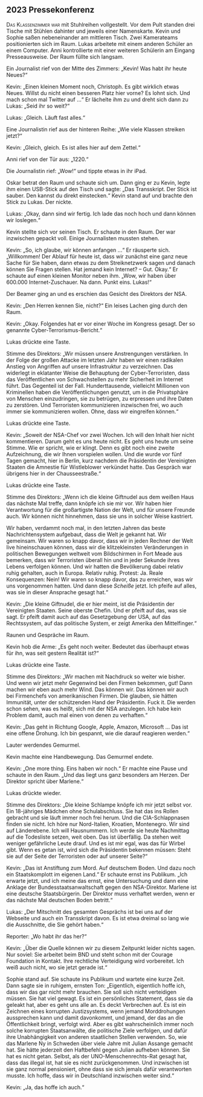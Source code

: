 ## **2023** Pressekonferenz

<span style="font-variant:small-caps;">Das Klassenzimmer war</span> mit Stuhlreihen vollgestellt.
Vor dem Pult standen drei Tische mit Stühlen dahinter und jeweils einer Namenskarte.
Kevin und Sophie saßen nebeneinander am mittleren Tisch.
Zwei Kamerateams positionierten sich im Raum.
Lukas arbeitete mit einem anderen Schüler an einem Computer.
Anni kontrollierte mit einer weiteren Schülerin am Eingang Presseausweise.
Der Raum füllte sich langsam.

Ein Journalist rief von der Mitte des Zimmers: „Kevin!
Was habt ihr heute Neues?“

Kevin: „Einen kleinen Moment noch, Christoph.
Es gibt wirklich etwas Neues.
Willst du nicht einen besseren Platz hier vorne?
Es lohnt sich.
Und mach schon mal Twitter auf ...“
Er lächelte ihm zu und dreht sich dann zu Lukas: „Seid ihr so weit?“

Lukas: „Gleich. Läuft fast alles.“

Eine Journalistin rief aus der hinteren Reihe: „Wie viele Klassen streiken jetzt?“

Kevin: „Gleich, gleich.
Es ist alles hier auf dem Zettel.“

Anni rief von der Tür aus: „1220.“

Die Journalistin rief: „Wow!“ und tippte etwas in ihr iPad.

Oskar betrat den Raum und schaute sich um.
Dann ging er zu Kevin, legte ihm einen USB-Stick auf den Tisch und sagte: „Das Transskript.
Der Stick ist sauber.
Den kannst du direkt einstecken.“ Kevin stand auf und brachte den Stick zu Lukas.
Der nickte.

Lukas: „Okay, dann sind wir fertig.
Ich lade das noch hoch und dann können wir loslegen.“

Kevin stellte sich vor seinen Tisch.
Er schaute in den Raum.
Der war inzwischen gepackt voll.
Einige Journalisten mussten stehen.

Kevin: „So, ich glaube, wir können anfangen ...“ Er räusperte sich.
„Willkommen!
Der Ablauf für heute ist, dass wir zunächst eine ganz neue Sache für Sie haben, dann etwas zu dem Streiknetzwerk sagen und danach können Sie Fragen stellen.
Hat jemand kein Internet?
– Gut. Okay.“ Er schaute auf einen kleinen Monitor neben ihm.
„Wow, wir haben über 600.000 Internet-Zuschauer.
Na dann.
Punkt eins.
Lukas!“

Der Beamer ging an und es erschien das Gesicht des Direktors der NSA.

Kevin: „Den Herren kennen Sie, nicht?“ Ein leises Lachen ging durch den Raum.

Kevin: „Okay.
Folgendes hat er vor einer Woche im Kongress gesagt.
Der so genannte Cyber-Terrorismus-Bericht.“

Lukas drückte eine Taste.

Stimme des Direktors: „Wir müssen unsere Anstrengungen verstärken.
In der Folge der großen Attacke im letzten Jahr haben wir einen radikalen Anstieg von Angriffen auf unsere Infrastruktur zu verzeichnen.
Das widerlegt in eklatanter Weise die Behauptung der Cyber-Terroristen, dass das Veröffentlichen von Schwachstellen zu mehr Sicherheit im Internet führt.
Das Gegenteil ist der Fall.
Hunderttausende, vielleicht Millionen von Kriminellen haben die Veröffentlichungen genutzt, um in die Privatsphäre von Menschen einzudringen, sie zu betrügen, zu erpressen und ihre Daten zu zerstören.
Und Terroristen kommunizieren inzwischen frei, wo auch immer sie kommunizieren wollen.
Ohne, dass wir eingreifen können.“

Lukas drückte eine Taste.

Kevin: „Soweit der NSA-Chef vor zwei Wochen.
Ich will den Inhalt hier nicht kommentieren.
Darum geht es uns heute nicht.
Es geht uns heute um seine Stimme.
Wie er spricht, wie er klingt.
Denn es gibt noch eine zweite Aufzeichnung, die wir Ihnen vorspielen wollen.
Und die wurde vor fünf Tagen gemacht, hier in Berlin,
kurz nachdem die Präsidentin der Vereinigten Staaten die Amnestie für Wistleblower verkündet hatte.
Das Gespräch war übrigens hier in der Chausseestraße.“

Lukas drückte eine Taste.

Stimme des Direktors: „Wenn ich die kleine Giftnudel aus dem weißen Haus das nächste Mal treffe, dann knöpfe ich sie mir vor.
Wir haben hier Verantwortung für die großartigste Nation der Welt, und für unsere Freunde auch.
Wir können nicht hinnehmen, dass sie uns in solcher Weise kastriert.

Wir haben, verdammt noch mal, in den letzten Jahren das beste Nachrichtensystem aufgebaut, dass die Welt je gekannt hat.
Wir gemeinsam.
Wir waren so knapp davor, dass wir in jeden Rechner der Welt live hineinschauen können, dass wir die klitzekleinsten Veränderungen in politischen Bewegungen weltweit vom Bildschirmen in Fort Meade aus bemerken, dass wir Terroristen überall hin und in jeder Sekunde ihres Lebens verfolgen können.
Und wir hatten die Bevölkerung dabei relativ ruhig gehalten, auch in Europa.
Relativ ruhig.
Protest: Ja.
Reale Konsequenzen: Nein!
Wir waren so knapp davor, das zu erreichen, was wir uns vorgenommen hatten.
Und dann diese _Scheiße_ jetzt.
Ich pfeife auf alles, was sie in dieser Ansprache gesagt hat.“

Kevin: „Die kleine Giftnudel, die er hier meint, ist die Präsidentin der Vereinigten Staaten.
Seine oberste Chefin.
Und er pfeift auf das, was sie sagt.
Er pfeift damit auch auf das Gesetzgebung der USA, auf das Rechtssystem, auf das politische System, er zeigt Amerika den Mittelfinger.“

Raunen und Gespräche im Raum.

Kevin hob die Arme: „Es geht noch weiter.
Bedeutet das überhaupt etwas für ihn, was seit gestern Realität ist?“

Lukas drückte eine Taste.

Stimme des Direktors: „Wir machen mit Nachdruck so weiter wie bisher.
Und wenn wir jetzt mehr Gegenwind bei den Firmen bekommen, gut!
Dann machen wir eben auch mehr Wind.
Das können wir.
Das können wir auch bei Firmenchefs von amerikanischen Firmen.
Die glauben, sie hätten Immunität, unter der schützenden Hand der Präsidentin.
Fuck it.
Die werden schon sehen, was es heißt, sich mit der NSA anzulegen.
Ich habe kein Problem damit, auch mal einen von denen zu verhaften.“

Kevin: „Das geht in Richtung Google, Apple, Amazon, Microsoft ...
Das ist eine offene Drohung.
Ich bin gespannt, wie die darauf reagieren werden.“

Lauter werdendes Gemurmel.

Kevin machte eine Handbewegung.
Das Gemurmel endete.

Kevin: „One more thing.
Eins haben wir noch.“ Er machte eine Pause und schaute in den Raum.
„Und das liegt uns ganz besonders am Herzen.
Der Direktor spricht über Marlene.“

Lukas drückte wieder.

Stimme des Direktors: „Die kleine Schlampe knöpfe ich mir jetzt selbst vor.
Ein 18-jähriges Mädchen ohne Schulabschluss.
Sie hat das ins Rollen gebracht und sie läuft immer noch frei herum.
Und die CIA-Schlappnasen finden sie nicht.
Ich höre nur Nord-Italien, Kroatien, Montenegro.
Wir sind auf Länderebene.
Ich will Hausnummern.
Ich werde sie heute Nachmittag auf die Todesliste setzen, weit oben.
Das ist überfällig.
Da stehen weit weniger gefährliche Leute drauf.
Und es ist mir egal, was das für Wirbel gibt.
Wenn es getan ist, wird sich die Präsidentin bekennen müssen: Steht sie auf der Seite der Terroristen oder auf unserer Seite?“

Kevin: „Das ist Anstiftung zum Mord.
Auf deutschem Boden.
Und dazu noch ein Staatskomplott im eigenen Land.“ Er schaute ernst ins Publikum.
„Ich erwarte jetzt, und ich meine das ernst, eine Untersuchung und dann eine Anklage der Bundesstaatsanwaltschaft gegen den NSA-Direktor.
Marlene ist eine deutsche Staatsbürgerin.
Der Direktor muss verhaftet werden, wenn er das nächste Mal deutschen Boden betritt.“

Lukas: „Der Mitschnitt des gesamten Gesprächs ist bei uns auf der Webseite und auch ein Transskript davon.
Es ist etwa dreimal so lang wie die Ausschnitte, die Sie gehört haben.“

Reporter: „Wo habt ihr das her?“

Kevin: „Über die Quelle können wir zu diesem Zeitpunkt leider nichts sagen.
Nur soviel: Sie arbeitet beim BND und steht schon mit der Courage Foundation in Kontakt.
Ihre rechtliche Verteidigung wird vorbereitet.
Ich weiß auch nicht, wo sie jetzt gerade ist.“

Sophie stand auf.
Sie schaute ins Publikum und wartete eine kurze Zeit.
Dann sagte sie in ruhigem, ernsten Ton: „Eigentlich, eigentlich hoffe ich, dass wir das gar nicht mehr brauchen.
Sie soll sich nicht verteidigen müssen.
Sie hat viel gewagt.
Es ist ein persönliches Statement, dass sie da geleakt hat, aber es geht uns alle an.
Es deckt Verbrechen auf.
Es ist ein Zeichnen eines korrupten Justizsystems, wenn jemand Morddrohungen aussprechen kann und damit davonkommt, und jemand, der das an die Öffentlichkeit bringt, verfolgt wird.
Aber es gibt wahrscheinlich immer noch solche korrupten Staatsanwälte, die politische Ziele verfolgen, und dafür ihre Unabhängigkeit von anderen staatlichen Stellen verwenden.
So, wie das Marlene Ny in Schweden über viele Jahre mit Julian Assange gemacht hat.
Sie hätte jederzeit den Haftbefehl gegen Julian aufheben können.
Sie hat es nicht getan.
Selbst, als der UNO-Menschenrechts-Rat gesagt hat, dass das illegal ist, hat sie es nicht zurückgenommen.
Und inzwischen ist sie ganz normal pensioniert, ohne dass sie sich jemals dafür verantworten musste.
Ich hoffe, dass wir in Deutschland inzwischen weiter sind.“

Kevin: „Ja, das hoffe ich auch.“
